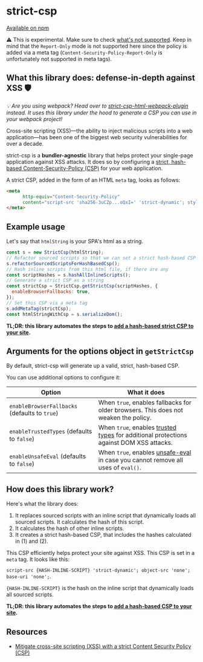 # strict-csp

[Available on npm](https://www.npmjs.com/package/strict-csp)

⚠️ This is experimental. Make sure to check [what's not supported](https://github.com/google/strict-csp/issues?q=is%3Aissue+is%3Aopen+label%3Afeature). Keep in mind that the `Report-Only` mode is not supported here since the policy is added via a meta tag (`Content-Security-Policy-Report-Only` is unfortunately not supported in meta tags).

## What this library does: defense-in-depth against XSS 🛡

_💡 Are you using webpack? Head over to [strict-csp-html-webpack-plugin](https://github.com/google/strict-csp/tree/main/strict-csp-html-webpack-plugin) instead. It uses this library under the hood to generate a CSP you can use in your webpack project!_

Cross-site scripting (XSS)—the ability to inject malicious scripts into a web application—has been one of the biggest web security vulnerabilities for over a decade.

strict-csp is a **bundler-agnostic** library that helps protect your single-page application against XSS attacks. It does so by configuring a [strict, hash-based Content-Security-Policy (CSP)](https://web.dev/strict-csp) for your web application.

A strict CSP, added in the form of an HTML `meta` tag, looks as follows:

```html
<meta
      http-equiv="Content-Security-Policy"
      content="script-src 'sha256-3uCZp...oQxI=' 'strict-dynamic'; style-src 'self' 'unsafe-inline'">
</meta>
```

## Example usage

Let's say that `htmlString` is your SPA's html as a string.

```javascript
const s = new StrictCsp(htmlString);
// Refactor sourced scripts so that we can set a strict hash-based CSP
s.refactorSourcedScriptsForHashBasedCsp();
// Hash inline scripts from this html file, if there are any
const scriptHashes = s.hashAllInlineScripts();
// Generate a strict CSP as a string
const strictCsp = StrictCsp.getStrictCsp(scriptHashes, {
  enableBrowserFallbacks: true,
});
// Set this CSP via a meta tag
s.addMetaTag(strictCsp);
const htmlStringWithCsp = s.serializeDom();
```

**TL;DR: this library automates the steps to [add a hash-based strict CSP to your site](https://web.dev/strict-csp/#adopting-a-strict-csp).**

## Arguments for the options object in `getStrictCsp`

By default, strict-csp will generate up a valid, strict, hash-based CSP.

You can use additional options to configure it:

| Option                                        | What it does                                                                                                            |
| --------------------------------------------- | ----------------------------------------------------------------------------------------------------------------------- |
| `enableBrowserFallbacks` (defaults to `true`) | When `true`, enables fallbacks for older browsers. This does not weaken the policy.                                     |
| `enableTrustedTypes` (defaults to `false`)    | When `true`, enables [trusted types](https://web.dev/trusted-types) for additional protections against DOM XSS attacks. |
| `enableUnsafeEval` (defaults to `false`)      | When `true`, enables [unsafe-eval](https://web.dev/strict-csp/) in case you cannot remove all uses of `eval()`.         |

## How does this library work?

Here's what the library does:

1. It replaces sourced scripts with an inline script that dynamically loads all sourced scripts. It calculates the hash of this script.
2. It calculates the hash of other inline scripts.
3. It creates a strict hash-based CSP, that includes the hashes calculated in (1) and (2).

This CSP efficiently helps protect your site against XSS. This CSP is set in a `meta` tag. It looks like this:

`script-src {HASH-INLINE-SCRIPT} 'strict-dynamic'; object-src 'none'; base-uri 'none';`.

`{HASH-INLINE-SCRIPT}` is the hash on the inline script that dynamically loads all sourced scripts.

**TL;DR: this library automates the steps to [add a hash-based CSP to your site](https://web.dev/strict-csp/#:~:text=Option%20B%3A%20Hash-based%20CSP%20Response%20Header).**

## Resources

- [Mitigate cross-site scripting (XSS) with a strict Content Security Policy (CSP)](https://web.dev/strict-csp/)
